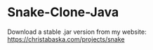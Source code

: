# Snake-Clone-Java
Download a stable .jar version from my website: https://christabaska.com/projects/snake
